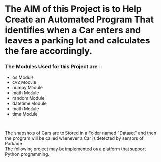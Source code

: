 # The AIM of this Project is to Help Create an Automated Program That identifies when a Car enters and leaves a parking lot and calculates the fare accordingly.

### The Modules Used for this Project are :
- os Module
- cv2 Module
- numpy Module
- math Module
- random Module
- datetime Module
- math Module
- time Module

<br>

The snapshots of Cars are to Stored in a Folder named "Dataset" and then the program will be called whenever a Car is detected by sensors of Parkade
<br>
 The following project may be implemented on a platform that support Python programming.
